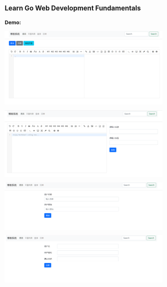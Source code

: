 ## Learn Go Web Development Fundamentals

### Demo:

![屏幕截图 2022-01-25 234053.png](image/234053.png)

![屏幕截图 2022-01-25 234515.png](image/234515.png)

![屏幕截图 2022-01-25 234537.png](image/234537.png)

![屏幕截图 2022-01-25 234549.png](image/234549.png)
